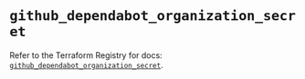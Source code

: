 # `github_dependabot_organization_secret`

Refer to the Terraform Registry for docs: [`github_dependabot_organization_secret`](https://registry.terraform.io/providers/integrations/github/6.3.0/docs/resources/dependabot_organization_secret).
